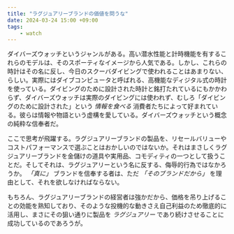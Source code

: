 ```yaml
---
title: "ラグジュアリーブランドの価値を問うな"
date: 2024-03-24 15:00 +09:00    
tags:
    - watch
---
```


ダイバーズウォッチというジャンルがある。高い潜水性能と計時機能を有するこれらのモデルは、そのスポーティなイメージから人気である。しかし、これらの時計はその名に反し、今日のスクーバダイビングで使われることはあまりない、らしい。実際にはダイブコンピュータと呼ばれる、高機能なディジタル式の時計を使っている。ダイビングのために設計された時計と銘打たれているにもかかわらず、ダイバーズウォッチは実際のダイビングには使われず、むしろ「ダイビングのために設計された」という _情報を食べる_ 消費者たちによって好まれている。彼らは情報や物語という虚構を愛している。ダイバーズウォッチという概念の純粋な信奉者だ。

ここで思考が飛躍する。ラグジュアリーブランドの製品を、リセールバリューやコストパフォーマンスで選ぶことはおかしいのではないか。それはまさしくラグジュアリーブランドを金儲けの道具や実用品、コモディティの一つとして扱うことだ。そしてそれは、ラグジュアリーという名に反する、侮辱的行為ではなかろうか。 _「真に」_ ブランドを信奉する者は、ただ _「そのブランドだから」_ を理由として、それを欲しなければならない。

もちろん、ラグジュアリーブランドの経営者は強かだから、価格を吊り上げることの効能を熟知しており、そのような投機的な動きさえ自己利益のため徹底的に活用し、まさにその狙い通りに製品を _ラグジュアリー_ であり続けさせることに成功しているのであろうが。
